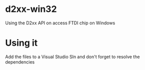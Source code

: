 # d2xx-win32
Using the D2xx API on access FTDI chip on Windows

# Using it
Add the files to a Visual Studio Sln and don't forget to resolve the dependencies 
